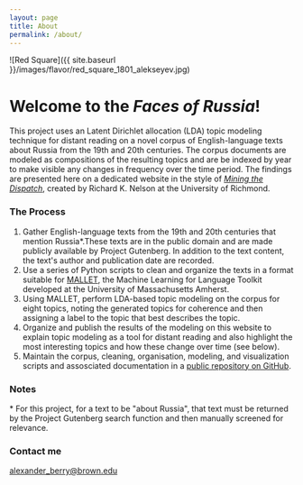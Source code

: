 ```yaml
---
layout: page
title: About
permalink: /about/
---
```


![Red Square]({{ site.baseurl }}/images/flavor/red_square_1801_alekseyev.jpg)

# Welcome to the *Faces of Russia*!

This project uses an Latent Dirichlet allocation (LDA) topic modeling technique for distant reading on a novel corpus of English-language texts about Russia from the 19<super>th</super> and 20<super>th</super> centuries. The corpus documents are modeled as compositions of the resulting topics and are be indexed by year to make visible any changes in frequency over the time period. The findings are presented here on a dedicated website in the style of [*Mining the Dispatch*](https://dsl.richmond.edu/dispatch/), created by Richard K. Nelson at the University of Richmond.

### The Process

1. Gather English-language texts from the 19<super>th</super> and 20<super>th</super> centuries that mention Russia*.These texts are in the public domain and are made publicly available by Project Gutenberg. In addition to the text content, the text's author and publication date are recorded.
2. Use a series of Python scripts to clean and organize the texts in a format suitable for [MALLET](http://mallet.cs.umass.edu/), the Machine Learning for Language Toolkit developed at the University of Massachusetts Amherst.
3. Using MALLET, perform LDA-based topic modeling on the corpus for eight topics, noting the
generated topics for coherence and then assigning a label to the topic that best describes the topic.
4. Organize and publish the results of the modeling on this website to explain topic
modeling as a tool for distant reading and also highlight the most interesting
topics and how these change over time (see below).
5. Maintain the corpus, cleaning, organisation, modeling, and visualization scripts and assosciated documentation in a [public repository on GitHub](https://github.com/ABerry057/facesOfRussia).

### Notes

\* For this project, for a text to be "about Russia", that text must be returned by the Project Gutenberg search function and then manually screened for relevance.

### Contact me

[alexander_berry@brown.edu](mailto:alexander_berry@brown.edu)